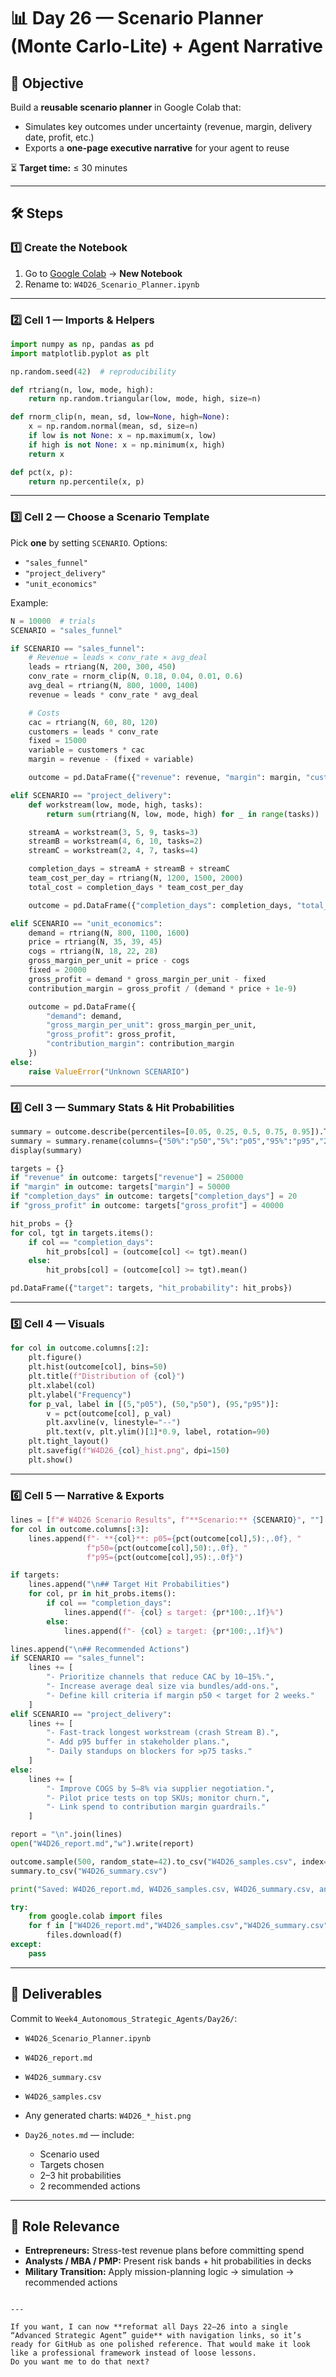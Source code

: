 # 📊 Day 26 — Scenario Planner (Monte Carlo-Lite) + Agent Narrative

## 📌 Objective
Build a **reusable scenario planner** in Google Colab that:
- Simulates key outcomes under uncertainty (revenue, margin, delivery date, profit, etc.)
- Exports a **one-page executive narrative** for your agent to reuse

⏳ **Target time:** ≤ 30 minutes

---

## 🛠 Steps

### 1️⃣ Create the Notebook
1. Go to [Google Colab](https://colab.research.google.com) → **New Notebook**
2. Rename to: `W4D26_Scenario_Planner.ipynb`

---

### 2️⃣ Cell 1 — Imports & Helpers
```python
import numpy as np, pandas as pd
import matplotlib.pyplot as plt

np.random.seed(42)  # reproducibility

def rtriang(n, low, mode, high):
    return np.random.triangular(low, mode, high, size=n)

def rnorm_clip(n, mean, sd, low=None, high=None):
    x = np.random.normal(mean, sd, size=n)
    if low is not None: x = np.maximum(x, low)
    if high is not None: x = np.minimum(x, high)
    return x

def pct(x, p):
    return np.percentile(x, p)
````

---

### 3️⃣ Cell 2 — Choose a Scenario Template

Pick **one** by setting `SCENARIO`.
Options:

* `"sales_funnel"`
* `"project_delivery"`
* `"unit_economics"`

Example:

```python
N = 10000  # trials
SCENARIO = "sales_funnel"

if SCENARIO == "sales_funnel":
    # Revenue = leads × conv_rate × avg_deal
    leads = rtriang(N, 200, 300, 450)
    conv_rate = rnorm_clip(N, 0.18, 0.04, 0.01, 0.6)
    avg_deal = rtriang(N, 800, 1000, 1400)
    revenue = leads * conv_rate * avg_deal

    # Costs
    cac = rtriang(N, 60, 80, 120)
    customers = leads * conv_rate
    fixed = 15000
    variable = customers * cac
    margin = revenue - (fixed + variable)

    outcome = pd.DataFrame({"revenue": revenue, "margin": margin, "customers": customers})

elif SCENARIO == "project_delivery":
    def workstream(low, mode, high, tasks):
        return sum(rtriang(N, low, mode, high) for _ in range(tasks))

    streamA = workstream(3, 5, 9, tasks=3)
    streamB = workstream(4, 6, 10, tasks=2)
    streamC = workstream(2, 4, 7, tasks=4)

    completion_days = streamA + streamB + streamC
    team_cost_per_day = rtriang(N, 1200, 1500, 2000)
    total_cost = completion_days * team_cost_per_day

    outcome = pd.DataFrame({"completion_days": completion_days, "total_cost": total_cost})

elif SCENARIO == "unit_economics":
    demand = rtriang(N, 800, 1100, 1600)
    price = rtriang(N, 35, 39, 45)
    cogs = rtriang(N, 18, 22, 28)
    gross_margin_per_unit = price - cogs
    fixed = 20000
    gross_profit = demand * gross_margin_per_unit - fixed
    contribution_margin = gross_profit / (demand * price + 1e-9)

    outcome = pd.DataFrame({
        "demand": demand,
        "gross_margin_per_unit": gross_margin_per_unit,
        "gross_profit": gross_profit,
        "contribution_margin": contribution_margin
    })
else:
    raise ValueError("Unknown SCENARIO")
```

---

### 4️⃣ Cell 3 — Summary Stats & Hit Probabilities

```python
summary = outcome.describe(percentiles=[0.05, 0.25, 0.5, 0.75, 0.95]).T
summary = summary.rename(columns={"50%":"p50","5%":"p05","95%":"p95","25%":"p25","75%":"p75"})
display(summary)

targets = {}
if "revenue" in outcome: targets["revenue"] = 250000
if "margin" in outcome: targets["margin"] = 50000
if "completion_days" in outcome: targets["completion_days"] = 20
if "gross_profit" in outcome: targets["gross_profit"] = 40000

hit_probs = {}
for col, tgt in targets.items():
    if col == "completion_days":
        hit_probs[col] = (outcome[col] <= tgt).mean()
    else:
        hit_probs[col] = (outcome[col] >= tgt).mean()

pd.DataFrame({"target": targets, "hit_probability": hit_probs})
```

---

### 5️⃣ Cell 4 — Visuals

```python
for col in outcome.columns[:2]:
    plt.figure()
    plt.hist(outcome[col], bins=50)
    plt.title(f"Distribution of {col}")
    plt.xlabel(col)
    plt.ylabel("Frequency")
    for p_val, label in [(5,"p05"), (50,"p50"), (95,"p95")]:
        v = pct(outcome[col], p_val)
        plt.axvline(v, linestyle="--")
        plt.text(v, plt.ylim()[1]*0.9, label, rotation=90)
    plt.tight_layout()
    plt.savefig(f"W4D26_{col}_hist.png", dpi=150)
    plt.show()
```

---

### 6️⃣ Cell 5 — Narrative & Exports

```python
lines = [f"# W4D26 Scenario Results", f"**Scenario:** {SCENARIO}", ""]
for col in outcome.columns[:3]:
    lines.append(f"- **{col}**: p05={pct(outcome[col],5):,.0f}, "
                 f"p50={pct(outcome[col],50):,.0f}, "
                 f"p95={pct(outcome[col],95):,.0f}")

if targets:
    lines.append("\n## Target Hit Probabilities")
    for col, pr in hit_probs.items():
        if col == "completion_days":
            lines.append(f"- {col} ≤ target: {pr*100:,.1f}%")
        else:
            lines.append(f"- {col} ≥ target: {pr*100:,.1f}%")

lines.append("\n## Recommended Actions")
if SCENARIO == "sales_funnel":
    lines += [
        "- Prioritize channels that reduce CAC by 10–15%.",
        "- Increase average deal size via bundles/add-ons.",
        "- Define kill criteria if margin p50 < target for 2 weeks."
    ]
elif SCENARIO == "project_delivery":
    lines += [
        "- Fast-track longest workstream (crash Stream B).",
        "- Add p95 buffer in stakeholder plans.",
        "- Daily standups on blockers for >p75 tasks."
    ]
else:
    lines += [
        "- Improve COGS by 5–8% via supplier negotiation.",
        "- Pilot price tests on top SKUs; monitor churn.",
        "- Link spend to contribution margin guardrails."
    ]

report = "\n".join(lines)
open("W4D26_report.md","w").write(report)

outcome.sample(500, random_state=42).to_csv("W4D26_samples.csv", index=False)
summary.to_csv("W4D26_summary.csv")

print("Saved: W4D26_report.md, W4D26_samples.csv, W4D26_summary.csv, and charts.")

try:
    from google.colab import files
    for f in ["W4D26_report.md","W4D26_samples.csv","W4D26_summary.csv"]:
        files.download(f)
except:
    pass
```

---

## 📂 Deliverables

Commit to `Week4_Autonomous_Strategic_Agents/Day26/`:

* `W4D26_Scenario_Planner.ipynb`
* `W4D26_report.md`
* `W4D26_summary.csv`
* `W4D26_samples.csv`
* Any generated charts: `W4D26_*_hist.png`
* `Day26_notes.md` — include:

  * Scenario used
  * Targets chosen
  * 2–3 hit probabilities
  * 2 recommended actions

---

## 🎯 Role Relevance

* **Entrepreneurs:** Stress-test revenue plans before committing spend
* **Analysts / MBA / PMP:** Present risk bands + hit probabilities in decks
* **Military Transition:** Apply mission-planning logic → simulation → recommended actions

```

---

If you want, I can now **reformat all Days 22–26 into a single “Advanced Strategic Agent” guide** with navigation links, so it’s ready for GitHub as one polished reference. That would make it look like a professional framework instead of loose lessons.  
Do you want me to do that next?
```


